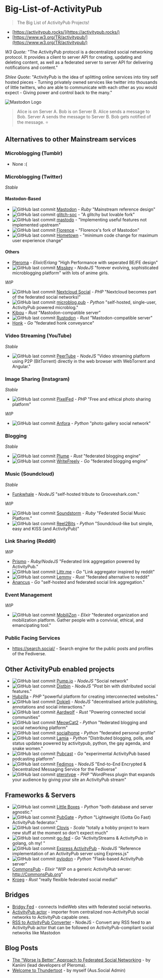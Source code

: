 # Big-List-of-ActivityPub
> The Big List of ActivityPub Projects!

* [https://activitypub.rocks/](https://activitypub.rocks/)
* [https://www.w3.org/TR/activitypub/](https://www.w3.org/TR/activitypub/)

*W3 Quote:* "The ActivityPub protocol is a decentralized social networking protocol. It provides a client to server API for creating, updating and deleting content, as well as a federated server to server API for delivering notifications and content."

*Shlee Quote:* "ActivityPub is the idea of splitting online services into tiny self hosted pieces - Turning privately owned services like twitter into thousands of little twitters, who are able to communicate with each other as you would expect - Giving power and control back to the many."

![Mastodon Logo](https://camo.githubusercontent.com/24f50a04efd1bc2b6893a9fe65387aef918d7b93/68747470733a2f2f626c6f672e6a6f696e6d6173746f646f6e2e6f72672f323031382f30362f7768792d61637469766974797075622d69732d7468652d6675747572652f657a6769662d322d363066316230303430332e676966)
> Alice is on Server A. Bob is on Server B. Alice sends a message to Bob. Server A sends the message to Server B. Bob gets notified of the message. :star:


## Alternatives to other Mainstream services

### Microblogging (Tumblr)
* None :(

### Microblogging (Twitter)
_Stable_
#### Mastodon-Based
* ![GitHub last commit](https://img.shields.io/github/last-commit/tootsuite/mastodon.svg?style=plastic) [Mastodon](https://github.com/tootsuite/mastodon) - _Ruby_ "Mainstream reference design"
* ![GitHub last commit](https://img.shields.io/github/last-commit/glitch-soc/mastodon.svg?style=plastic) [glitch-soc](https://github.com/glitch-soc/mastodon/) - "A glitchy but lovable fork"
* ![GitHub last commit](https://img.shields.io/github/last-commit/gled-rs/mastodo.svg?style=plastic) [mastodo](https://github.com/gled-rs/mastodo) - "Implementing useful features not implemented upstream"
* ![GitHub last commit](https://img.shields.io/github/last-commit/florence-social/mastodon-fork.svg?style=plastic) [Florence](https://github.com/florence-social/mastodon-fork) - "Florence's fork of Mastodon"
* ![GitHub last commit](https://img.shields.io/github/last-commit/hometown-fork/hometown.svg?style=plastic) [Hometown](https://github.com/hometown-fork/hometown) - "minimum code change for maximum user experience change"
  
#### Others
* [Pleroma](https://pleroma.social/) - _Elixir/Erlang_ "High Performance with seperated BE/FE design"
* ![GitHub last commit](https://img.shields.io/github/last-commit/syuilo/misskey.svg?style=plastic) [Misskey](https://github.com/syuilo/misskey) - _NodeJS_ "forever evolving, sophisticated microblogging platform" with lots of anime girls. 

_WIP_
* ![GitHub last commit](https://img.shields.io/github/last-commit/nextcloud/social.svg?style=plastic) [Nextcloud Social](https://github.com/nextcloud/social) - _PHP_ "Nextcloud becomes part of the federated social networks!"
* ![GitHub last commit](https://img.shields.io/github/last-commit/tsileo/microblog.pub.svg?style=plastic) [microblog.pub](https://github.com/tsileo/microblog.pub) - _Python_ "self-hosted, single-user, ActivityPub powered microblog."
* [Kibou](https://git.cybre.club/kibouproject/kibou) - _Rust_ "Mastodon-compatible server"
* ![GitHub last commit](https://img.shields.io/github/last-commit/rustodon/rustodon.svg?style=plastic) [Rustodon](https://github.com/rustodon/rustodon) - _Rust_ "Mastodon-compatible server"
* [Honk](https://humungus.tedunangst.com/r/honk) - _Go_ "federated honk conveyance"

### Video Streaming (YouTube)
_Stable_
* ![GitHub last commit](https://img.shields.io/github/last-commit/Chocobozzz/PeerTube.svg?style=plastic) [PeerTube](https://github.com/Chocobozzz/PeerTube) - _NodeJS_ "Video streaming platform using P2P (BitTorrent) directly in the web browser with WebTorrent and Angular."

### Image Sharing (Instagram)
_Stable_
* ![GitHub last commit](https://img.shields.io/github/last-commit/pixelfed/pixelfed.svg?style=plastic) [PixelFed](https://github.com/pixelfed/pixelfed) - _PHP_ "Free and ethical photo sharing platform"

_WIP_
* ![GitHub last commit](https://img.shields.io/github/last-commit/anforaProject/anfora.svg?style=plastic) [Anfora](https://github.com/anforaProject/anfora) - _Python_ "photo gallery social network"

### Blogging
_Stable_
* ![GitHub last commit](https://img.shields.io/github/last-commit/Plume-org/Plume.svg?style=plastic) [Plume](https://github.com/Plume-org/Plume) - _Rust_ "federated blogging engine"
* ![GitHub last commit](https://img.shields.io/github/last-commit/writeas/writefreely.svg?style=plastic) [WriteFreely](https://github.com/writeas/writefreely) - _Go_ "federated blogging engine"

### Music (Soundcloud)
_Stable_
* [Funkwhale](https://dev.funkwhale.audio/funkwhale/funkwhale) - _NodeJS_ "self-hosted tribute to Grooveshark.com."

_WIP_
* ![GitHub last commit](https://img.shields.io/github/last-commit/weathermen/soundstorm.svg?style=plastic) [Soundstorm](https://github.com/weathermen/soundstorm) - _Ruby_ "Federated Social Music Platform."
* ![GitHub last commit](https://img.shields.io/github/last-commit/rhaamo/reel2bits.svg?style=plastic) [Reel2Bits](https://github.com/rhaamo/reel2bits) - _Python_ "Soundcloud-like but simple, easy and KISS (and ActivityPub)"

### Link Sharing (Reddit)
_WIP_
* [Prismo](https://gitlab.com/prismosuite/prismo) - _Ruby/NodeJS_ "Federated link aggregation powered by ActivityPub."
* ![GitHub last commit](https://img.shields.io/github/last-commit/mariusor/littr.go.svg?style=plastic) [Littr.me](https://github.com/mariusor/littr.go) - _Go_ "Link aggregator inspired by reddit"
* ![GitHub last commit](https://img.shields.io/github/last-commit/dessalines/lemmy.svg?style=plastic) [Lemmy](https://github.com/dessalines/lemmy) - _Rust_ "federated alternative to reddit"
* [Anancus](https://gitlab.com/tuxether/anancus) - _Go_ "self-hosted and federated social link aggregation."

### Event Management
_WIP_
* ![GitHub last commit](https://img.shields.io/github/last-commit/framasoft/mobilizon.svg?style=plastic) [MobiliZon](https://framagit.org/framasoft/mobilizon/) - _Elixir_  "federated organization and mobilization platform. Gather people with a convivial, ethical, and emancipating tool."

### Public Facing Services
* https://search.social/ - Search engine for the public posts and profiles of the Fediverse.

## Other ActivityPub enabled projects
* ![GitHub last commit](https://img.shields.io/github/last-commit/pump-io/pump.io.svg?style=plastic) [Pump.io](https://github.com/pump-io/pump.io) - _NodeJS_ "Social network"
* ![GitHub last commit](https://img.shields.io/github/last-commit/gobengo/distbin.svg?style=plastic) [Distbin](https://github.com/gobengo/distbin) - _NodeJS_ "Post bin with distributed social features."
* [Hubzilla](https://framagit.org/hubzilla/core) - _PHP_ "powerful platform for creating interconnected websites."
* ![GitHub last commit](https://img.shields.io/github/last-commit/linkeddata/dokieli.svg?style=plastic) [Dokieli](https://github.com/linkeddata/dokieli) - _NodeJS_ "decentralised article publishing, annotations and social interactions."
* ![GitHub last commit](https://img.shields.io/github/last-commit/Aardwolf-Social/aardwolf.svg?style=plastic) [Aardwolf](https://github.com/Aardwolf-Social/aardwolf) - _Rust_ "Powering connected social communities"
* ![GitHub last commit](https://img.shields.io/github/last-commit/cabalamat/meowcat2.svg?style=plastic) [MeowCat2](https://github.com/cabalamat/meowcat2) - _Python_ "federated blogging and social networking platform"
* ![GitHub last commit](https://img.shields.io/github/last-commit/jaywink/socialhome.svg?style=plastic) [socialhome](https://github.com/jaywink/socialhome) - _Python_ "federated personal profile"
* ![GitHub last commit](https://img.shields.io/github/last-commit/Scarly-Cat/lamia.svg?style=plastic) [Lamia](https://github.com/Scarly-Cat/lamia) - _Python_ "Distributed blogging, polls, and status updates powered by activitypub, python, the gay agenda, and snake women."
* ![GitHub last commit](https://img.shields.io/github/last-commit/pubcast/pubcast.svg?style=plastic) [Pubcast](https://github.com/pubcast/pubcast) - _Go_ "experimental ActivityPub based podcasting platform"
* ![GitHub last commit](https://img.shields.io/github/last-commit/fedimos/server.svg?style=plastic) [Fedimos](https://github.com/fedimos/server) - _NodeJS_ "End-to-End Encrypted & Decentralized Messaging Service for the Fediverse"
* ![GitHub last commit](https://img.shields.io/github/last-commit/pterotype-project/pterotype.svg?style=plastic) [pterotype](https://github.com/pterotype-project/pterotype) - _PHP_ "WordPress plugin that expands your audience by giving your site an ActivityPub stream"


## Frameworks & Servers
* ![GitHub last commit](https://img.shields.io/github/last-commit/tsileo/little-boxes.svg?style=plastic) [Little Boxes](https://github.com/tsileo/little-boxes) -  _Python_ "both database and server agnostic."
* ![GitHub last commit](https://img.shields.io/github/last-commit/autogestion/pubgate.svg?style=plastic) [PubGate](https://github.com/autogestion/pubgate) - _Python_ "Lightweight (Gotta Go Fast) ActivityPub federator."
* ![GitHub last commit](https://img.shields.io/github/last-commit/WellFactored/clovis.svg?style=plastic) [Clovis](https://github.com/WellFactored/clovis) - _Scala_ "totally a hobby project to learn new stuff at the moment so don't expect much"
* ![GitHub last commit](https://img.shields.io/github/last-commit/go-fed/activity.svg?style=plastic) [go-fed](https://github.com/go-fed/activity) - _Go_ "ActivityStreams & ActivityPub in golang, oh my! "
* ![GitHub last commit](https://img.shields.io/github/last-commit/dariusk/express-activitypub.svg?style=plastic) [Express ActivityPub](https://github.com/dariusk/express-activitypub) - _NodeJS_ "Reference implementation of an ActivityPub server using Express.js"
* ![GitHub last commit](https://img.shields.io/github/last-commit/rowanlupton/pylodon.svg?style=plastic) [pylodon](https://github.com/rowanlupton/pylodon) - _Python_ "Flask-based ActivityPub server"
* [CommonsPub](https://gitlab.com/CommonsPub/Server) - _Elixir_ "WIP on a generic ActivityPub server: http://CommonsPub.org"
* [Kroeg](https://puckipedia.com/kroeg) - _Rust_ "really flexible federated social media!"

## Bridges
* [Bridgy Fed](https://fed.brid.gy/) - connects IndieWeb sites with federated social networks.
* [ActivityPub actor](https://activitypub.actor/) - importer from centralized non-ActivityPub social networks to ActivityPub capable ones.
* [RSS to ActivityPub Converter](https://github.com/dariusk/rss-to-activitypub) - NodeJS - Convert any RSS feed to an ActivityPub actor that can be followed on ActivityPub-compliant social networks like Mastodon

## Blog Posts
* [The “Worse Is Better” Approach to Federated Social Networking](https://blog.dereferenced.org/activitypub-the-worse-is-better-approach-to-federated-social-networking) - by Kaniini (lead developers of Pleroma).
* [Welcome to Thundertoot](https://medium.com/@mrshlee/aus-social-welcome-to-thundertoot-59d881ad573) - by myself (Aus.Social Admin)
